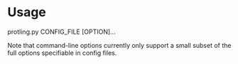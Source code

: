 # Usage
protling.py CONFIG_FILE [OPTION]...

Note that command-line options currently only support a small subset of the full options specifiable in config files.
